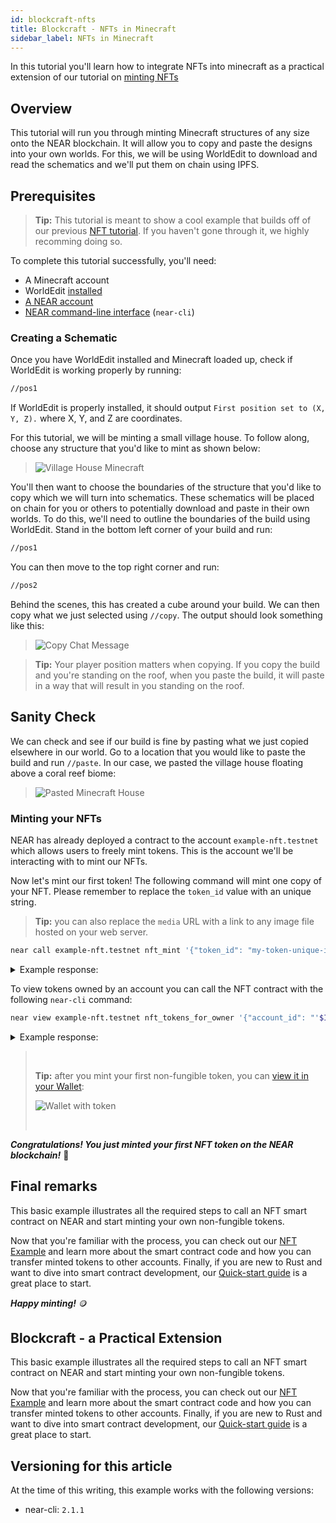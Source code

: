 ```yaml
---
id: blockcraft-nfts
title: Blockcraft - NFTs in Minecraft
sidebar_label: NFTs in Minecraft
---
```


In this tutorial you'll learn how to integrate NFTs into minecraft as a practical extension of our tutorial on [minting NFTs](/docs/tutorials/contracts/nfts/minting-nfts)

## Overview

This tutorial will run you through minting Minecraft structures of any size onto the NEAR blockchain. It will allow you to copy and paste the designs into your own worlds. For this, we will be using WorldEdit to download and read the schematics and we'll put them on chain using IPFS.

## Prerequisites

> **Tip:** This tutorial is meant to show a cool example that builds off of our previous [NFT tutorial](/docs/tutorials/contracts/nfts/minting-nfts). If you haven't gone through it, we highly recomming doing so.

To complete this tutorial successfully, you'll need:

- A Minecraft account
- WorldEdit [installed](https://worldedit.enginehub.org/en/latest/install/)
- [A NEAR account](#wallet)
- [NEAR command-line interface](/docs/develop/contracts/rust/intro#installing-the-near-cli) (`near-cli`)

### Creating a Schematic

Once you have WorldEdit installed and Minecraft loaded up, check if WorldEdit is working properly by running:

```bash
//pos1
```

If WorldEdit is properly installed, it should output `First position set to (X, Y, Z).` where X, Y, and Z are coordinates.

For this tutorial, we will be minting a small village house. To follow along, choose any structure that you'd like to mint as shown below:

> ![Village House Minecraft](/docs/assets/nfts/village-house-minecraft.png)

You'll then want to choose the boundaries of the structure that you'd like to copy which we will turn into schematics. These schematics will be placed on chain for you or others to potentially download and paste in their own worlds. To do this, we'll need to outline the boundaries of the build using WorldEdit. Stand in the bottom left corner of your build and run:

```bash
//pos1
```

You can then move to the top right corner and run:

```bash
//pos2
```

Behind the scenes, this has created a cube around your build. We can then copy what we just selected using `//copy`. The output should look something like this:

> ![Copy Chat Message](/docs/assets/nfts/copy-chat-message-minecraft.png)

> **Tip:** Your player position matters when copying. If you copy the build and you're standing on the roof, when you paste the build, it will paste in a way that will result in you standing on the roof.

## Sanity Check

We can check and see if our build is fine by pasting what we just copied elsewhere in our world. Go to a location that you would like to paste the build and run `//paste`. In our case, we pasted the village house floating above a coral reef biome:

> ![Pasted Minecraft House](/docs/assets/nfts/pasted-minecraft-house.png)

### Minting your NFTs

NEAR has already deployed a contract to the account `example-nft.testnet` which allows users to freely mint tokens. This is the account we'll be interacting with to mint our NFTs.

Now let's mint our first token! The following command will mint one copy of your NFT.
Please remember to replace the `token_id` value with an unique string.

> **Tip:** you can also replace the `media` URL with a link to any image file hosted on your web server.

```bash
near call example-nft.testnet nft_mint '{"token_id": "my-token-unique-id", "receiver_id": "'$ID'", "token_metadata": { "title": "Some Art", "description": "My NFT media", "media": "https://upload.wikimedia.org/wikipedia/commons/thumb/0/00/Olympus_Mons_alt.jpg/1024px-Olympus_Mons_alt.jpg", "copies": 1}}' --accountId $ID --deposit 0.1
```

<details>
<summary>Example response: </summary>
<p>

```json
{
  "token_id": "0",
  "owner_id": "dev-xxxxxx-xxxxxxx",
  "metadata": {
    "title": "Some Art",
    "description": "My NFT media",
    "media": "https://upload.wikimedia.org/wikipedia/commons/thumb/0/00/Olympus_Mons_alt.jpg/1024px-Olympus_Mons_alt.jpg",
    "media_hash": null,
    "copies": 1,
    "issued_at": null,
    "expires_at": null,
    "starts_at": null,
    "updated_at": null,
    "extra": null,
    "reference": null,
    "reference_hash": null
  },
  "approved_account_ids": {}
}
```

</p>
</details>

To view tokens owned by an account you can call the NFT contract with the following `near-cli` command:

```bash
near view example-nft.testnet nft_tokens_for_owner '{"account_id": "'$ID'"}'
```

<details>
<summary>Example response: </summary>
<p>

```json
[
  {
    "token_id": "0",
    "owner_id": "dev-xxxxxx-xxxxxxx",
    "metadata": {
      "title": "Some Art",
      "description": "My NFT media",
      "media": "https://upload.wikimedia.org/wikipedia/commons/thumb/0/00/Olympus_Mons_alt.jpg/1024px-Olympus_Mons_alt.jpg",
      "media_hash": null,
      "copies": 1,
      "issued_at": null,
      "expires_at": null,
      "starts_at": null,
      "updated_at": null,
      "extra": null,
      "reference": null,
      "reference_hash": null
    },
    "approved_account_ids": {}
  }
]
```

</p>
</details>

> <br/>
>
> **Tip:** after you mint your first non-fungible token, you can [view it in your Wallet](https://wallet.testnet.near.org/?tab=collectibles):
>
> ![Wallet with token](/docs/assets/nfts/nft-wallet-token.png)
>
> <br/>

**_Congratulations! You just minted your first NFT token on the NEAR blockchain!_** 🎉

## Final remarks

This basic example illustrates all the required steps to call an NFT smart contract on NEAR and start minting your own non-fungible tokens.

Now that you're familiar with the process, you can check out our [NFT Example](https://examples.near.org/NFT) and learn more about the smart contract code and how you can transfer minted tokens to other accounts.
Finally, if you are new to Rust and want to dive into smart contract development, our [Quick-start guide](/docs/develop/contracts/rust/intro) is a great place to start.

**_Happy minting!_** 🪙

## Blockcraft - a Practical Extension

This basic example illustrates all the required steps to call an NFT smart contract on NEAR and start minting your own non-fungible tokens.

Now that you're familiar with the process, you can check out our [NFT Example](https://examples.near.org/NFT) and learn more about the smart contract code and how you can transfer minted tokens to other accounts.
Finally, if you are new to Rust and want to dive into smart contract development, our [Quick-start guide](/docs/develop/contracts/rust/intro) is a great place to start.

## Versioning for this article

At the time of this writing, this example works with the following versions:

- near-cli: `2.1.1`
